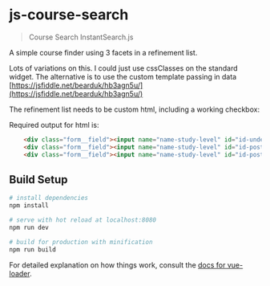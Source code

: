 # js-course-search

> Course Search InstantSearch.js

A simple course finder using 3 facets in a refinement list.

Lots of variations on this.
I could just use cssClasses on the standard widget.
The alternative is to use the custom template passing in data [https://jsfiddle.net/bearduk/hb3agn5u/](https://jsfiddle.net/bearduk/hb3agn5u/)

The refinement list needs to be custom html, including a working checkbox:

Required output for html is:

```html
    <div class="form__field"><input name="name-study-level" id="id-undergraduate" type="checkbox" value="undergraduate"> <label for="id-undergraduate">Undergraduate</label></div>
    <div class="form__field"><input name="name-study-level" id="id-postgraduate-taught" type="checkbox" value="postgraduate-taught"> <label for="id-postgraduate-taught">Postgraduate Taught</label></div>
    <div class="form__field"><input name="name-study-level" id="id-postgraduate-research" type="checkbox" value="postgraduate-research"> <label for="id-postgraduate-research">Postgraduate Research</label></div>
```

## Build Setup

``` bash
# install dependencies
npm install

# serve with hot reload at localhost:8080
npm run dev

# build for production with minification
npm run build
```

For detailed explanation on how things work, consult the [docs for vue-loader](http://vuejs.github.io/vue-loader).
